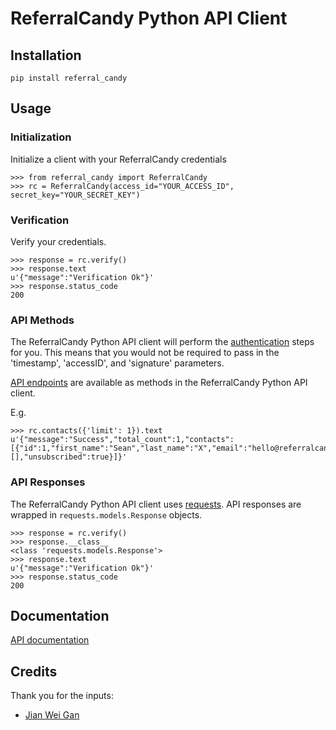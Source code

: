 # ReferralCandy Python API Client

## Installation

    pip install referral_candy

## Usage

### Initialization

Initialize a client with your ReferralCandy credentials

    >>> from referral_candy import ReferralCandy
    >>> rc = ReferralCandy(access_id="YOUR_ACCESS_ID", secret_key="YOUR_SECRET_KEY")

### Verification

Verify your credentials.

    >>> response = rc.verify()
    >>> response.text
    u'{"message":"Verification Ok"}'
    >>> response.status_code
    200

### API Methods

The ReferralCandy Python API client will perform the [authentication](http://www.referralcandy.com/api#authentication) steps for you.
This means that you would not be required to pass in the 'timestamp', 'accessID', and 'signature' parameters.

[API endpoints](http://www.referralcandy.com/api) are available as methods in the ReferralCandy Python API client.

E.g.

    >>> rc.contacts({'limit': 1}).text
    u'{"message":"Success","total_count":1,"contacts":[{"id":1,"first_name":"Sean","last_name":"X","email":"hello@referralcandy.com","purchase_made":false,"purchases":[],"unsubscribed":true}]}'

### API Responses

The ReferralCandy Python API client uses [requests](https://github.com/kennethreitz/requests). API responses are wrapped in `requests.models.Response` objects.

    >>> response = rc.verify()
    >>> response.__class__
    <class 'requests.models.Response'>
    >>> response.text
    u'{"message":"Verification Ok"}'
    >>> response.status_code
    200

## Documentation

[API documentation](http://www.referralcandy.com/api)

## Credits

Thank you for the inputs:
* [Jian Wei Gan](https://github.com/ganjianwei)
